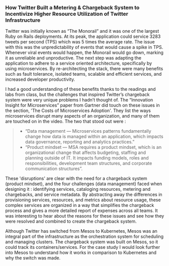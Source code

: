 ### How Twitter Built a Metering & Chargeback System to Incentivize Higher Resource Utilization of Twitter Infrastructure


Twitter was initially known as “The Monorail” and it was one of the largest Ruby on Rails deployments. At its peak, the application could service 3283 tweets per second (TPS) which was 5 times the average rate. The issue with this was the unpredictability of events that would cause a spike in TPS. Whenever viral events would happen, the Monorail would go down, marking it as unreliable and unproductive. The next step was adapting the application to adhere to a service oriented architecture, specifically by using microservices. By re-architecting the stack, there were many benefits such as fault tolerance, isolated teams, scalable and efficient services, and increased developer productivity.

I had a good understanding of these benefits thanks to the readings and labs from class, but the challenges that inspired Twitter’s chargeback system were very unique problems I hadn’t thought of. The “Innovation Insight for Microservices” paper from Gartner did touch on these issues in the section, 'The Costs of Microservices Adoption'. They list the ways microservices disrupt many aspects of an organization, and many of them are touched on in the video. The two that stood out were :

> - “Data management — Microservices patterns fundamentally change how data is managed within an application, which impacts data governance, reporting and analytics practices.” 
> - “Product mindset — MSA requires a product mindset, which is an organizational change that affects budgeting, staffing and planning outside of IT. It impacts funding models, roles and responsibilities, development team structures, and corporate communication structures”. 

These 'disruptions' are clear with the need for a chargeback system (product mindset), and the four challenges (data management) faced when designing it : identifying services, cataloging resources, metering and chargebacks, and service metadata. By abstracting away the differences in provisioning services, resources, and metrics about resource usage, these complex services are organized in a way that simplifies the chargeback process and gives a more detailed report of expenses across all teams. It was interesting to hear about the reasons for these issues and see how they were resolved and combined to create the chargeback system. 

Although Twitter has switched from Mesos to Kubernetes, Mesos was an integral part of the infrastructure as the orchestration system for scheduling and managing clusters. The chargeback system was built on Mesos, so it could track its containers/services. For the case study I would look further into Mesos to understand how it works in comparison to Kubernetes and why the switch was made. 

